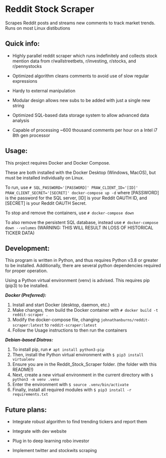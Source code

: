 ﻿# Reddit Stock Scraper
Scrapes Reddit posts and streams new comments to track market trends.
Runs on most Linux distibutions

## Quick info:
  - Highly parallel reddit scraper which runs indefinitely and collects stock mention data from r/wallstreetbets, r/investing, r/stocks, and r/pennystocks
  
  - Optimized algorithm cleans comments to avoid use of slow regular expressions
  
  - Hardy to external manipulation
  
  - Modular design allows new subs to be added with just a single new string
  
  - Optimized SQL-based data storage system to allow advanced data analysis
  
  - Capable of processing ~600 thousand comments per hour on a Intel i7 8th gen processor
  
## Usage:
  This project requires Docker and Docker Compose.

  These are both installed with the Docker Desktop (Windows, MacOS), but must be installed individually on Linux.

  To run, use `# SQL_PASSWORD='[PASSWORD]' PRAW_CLIENT_ID='[ID]' PRAW_CLIENT_SECRET='[SECRET]' docker-compose up -d` where [PASSWORD] is the password for the SQL server, [ID] is your Reddit OAUTH ID, and [SECRET] is your Reddit OAUTH Secret.

  To stop and remove the containers, use `# docker-compose down`

  To also remove the persistent SQL database, instead use `# docker-compose down --volumes` (WARNING: THIS WILL RESULT IN LOSS OF HISTORICAL TICKER DATA)

## Development:
  This program is written in Python, and thus requires Python v3.8 or greater to be installed. Additionally, there are several python dependencies required for proper operation.

  Using a Python virtual environment (venv) is advised. This requires pip (pip3) to be installed.

  ***Docker (Preferred):***
  1. Install and start Docker (desktop, daemon, etc.)
  2. Make changes, then build the Docker container with `# docker build -t reddit-scraper .`
  3. Modify the docker-compose file, changing `johnathanburns/reddit-scraper:latest` to `reddit-scraper:latest`
  4. Follow the Usage instructions to then run the containers

  ***Debian-based Distros:***
  1. To install pip, run ```# apt install python3-pip```
  2. Then, install the Python virtual environment with ```$ pip3 install virtualenv```
  3. Ensure you are in the Reddit_Stock_Scraper folder. (the folder with this README!) 
  4. Next, create a new virtual environment in the current directory with ```$ python3 -m venv .venv```
  5. Enter the environment with ```$ source .venv/bin/activate```
  6. Finally, install all required modules with ```$ pip3 install -r requirements.txt```
    
## Future plans:
  - Integrate robust algorithm to find trending tickers and report them
  
  - Integrate with dev website
  
  - Plug in to deep learning robo investor
  
  - Implement twitter and stockwits scraping
